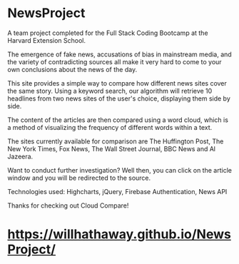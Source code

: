 # NewsProject

A team project completed for the Full Stack Coding Bootcamp at the Harvard Extension School.

The emergence of fake news, accusations of bias in mainstream media, and the variety of contradicting sources all make it very hard to come to your own conclusions about the news of the day.

This site provides a simple way to compare how different news sites cover the same story. Using a keyword search, our algorithm will retrieve 10 headlines from two news sites of the user's choice, displaying them side by side.

The content of the articles are then compared using a word cloud, which is a method of visualizing the frequency of different words within a text.

The sites currently available for comparison are The Huffington Post, The New York Times, Fox News, The Wall Street Journal, BBC News and Al Jazeera.

Want to conduct further investigation? Well then, you can click on the article window and you will be redirected to the source.

Technologies used: Highcharts, jQuery, Firebase Authentication, News API

Thanks for checking out Cloud Compare!

# https://willhathaway.github.io/NewsProject/
